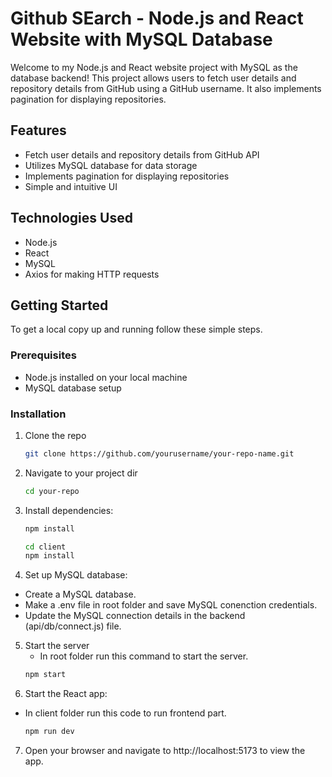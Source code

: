 
# Github SEarch - Node.js and React Website with MySQL Database

Welcome to my Node.js and React website project with MySQL as the database backend! This project allows users to fetch user details and repository details from GitHub using a GitHub username. It also implements pagination for displaying repositories.

## Features

- Fetch user details and repository details from GitHub API
- Utilizes MySQL database for data storage
- Implements pagination for displaying repositories
- Simple and intuitive UI

## Technologies Used

- Node.js
- React
- MySQL
- Axios for making HTTP requests

## Getting Started

To get a local copy up and running follow these simple steps.

### Prerequisites

- Node.js installed on your local machine
- MySQL database setup

### Installation

1. Clone the repo
   ```sh
   git clone https://github.com/yourusername/your-repo-name.git

2. Navigate to your project dir
    ```sh
    cd your-repo
3. Install dependencies:
    
    ```sh
    npm install

    cd client
    npm install

    
4. Set up MySQL database:
* Create a MySQL database.
* Make a .env file in root folder and save MySQL conenction credentials.
* Update the MySQL connection details in the backend (api/db/connect.js) file.

5. Start the server
    * In root folder run this command to start the server.
    ```sh
    npm start

6. Start the React app:
* In client folder run this code to run frontend part.
    ```sh
    npm run dev

7. Open your browser and navigate to http://localhost:5173 to view the app.
